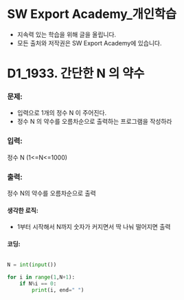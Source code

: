 # SW Export Academy_개인학습

- 지속력 있는 학습을 위해 글을 올립니다.
- 모든 출처와 저작권은 SW Export Academy에 있습니다.

[^출처]: https://www.swexpertacademy.com/





# D1_1933. 간단한 N 의 약수

### 문제:

- 입력으로 1개의 정수 N 이 주어진다.
- 정수 N 의 약수를 오름차순으로 출력하는 프로그램을 작성하라



### 입력:

정수  N (1<=N<=1000)



### 출력:

정수 N의 약수를 오름차순으로 출력



#### 생각한 로직:

- 1부터 시작해서 N까지 숫자가 커지면서 딱 나눠 떨어지면 출력



#### 코딩:

```python

N = int(input())

for i in range(1,N+1):
    if N%i == 0:
        print(i, end=" ")
```


